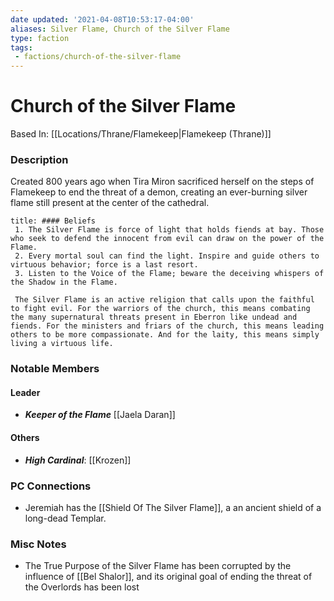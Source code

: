 ```yaml
---
date updated: '2021-04-08T10:53:17-04:00'
aliases: Silver Flame, Church of the Silver Flame
type: faction
tags: 
 - factions/church-of-the-silver-flame
---
```

# Church of the Silver Flame

Based In: [[Locations/Thrane/Flamekeep|Flamekeep (Thrane)]]

###  Description
Created 800 years ago when Tira Miron sacrificed herself on the steps of Flamekeep to end the threat of a demon, creating an ever-burning silver flame still present at the center of the cathedral.

```ad-abstract
title: #### Beliefs
 1. The Silver Flame is force of light that holds fiends at bay. Those who seek to defend the innocent from evil can draw on the power of the Flame.
 2. Every mortal soul can find the light. Inspire and guide others to virtuous behavior; force is a last resort.
 3. Listen to the Voice of the Flame; beware the deceiving whispers of the Shadow in the Flame. 
 
 The Silver Flame is an active religion that calls upon the faithful to fight evil. For the warriors of the church, this means combating the many supernatural threats present in Eberron like undead and fiends. For the ministers and friars of the church, this means leading others to be more compassionate. And for the laity, this means simply living a virtuous life.
```

### Notable Members

#### Leader
-  _**Keeper of the Flame**_ [[Jaela Daran]]
#### Others
- _**High Cardinal**_: [[Krozen]]

### PC Connections

- Jeremiah has the [[Shield Of The Silver Flame]], a an ancient shield of a long-dead Templar.

### Misc Notes
- The True Purpose of the Silver Flame has been corrupted by the influence of [[Bel Shalor]], and its original goal of ending the threat of the Overlords has been lost
